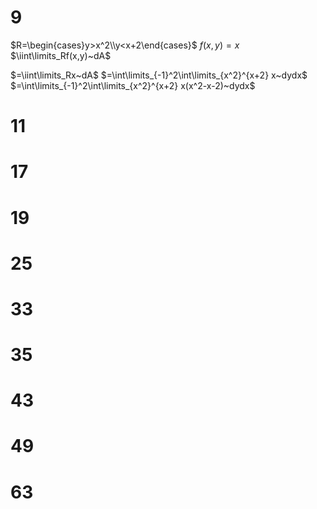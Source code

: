 # 9

$R=\begin{cases}y>x^2\\y<x+2\end{cases}$
$f(x,y)=x$
$\iint\limits_Rf(x,y)~dA$

$=\iint\limits_Rx~dA$
$=\int\limits_{-1}^2\int\limits_{x^2}^{x+2} x~dydx$
$=\int\limits_{-1}^2\int\limits_{x^2}^{x+2} x(x^2-x-2)~dydx$


# 11

# 17

# 19

# 25

# 33

# 35

# 43

# 49

# 63
